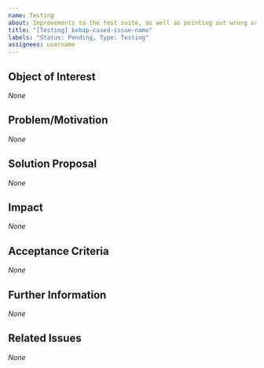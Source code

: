 ```yaml
---
name: Testing
about: Improvements to the test suite, as well as pointing out wrong or missing tests
title: "[Testing] kebap-cased-issue-name"
labels: "Status: Pending, Type: Testing"
assignees: username
---
```


<!--
How to use this template:
Do NOT ABUSE a "testing" issue to test out new stuff that may or may not be included in the project, like, experimenting with new tools to see whether you can get them to work or whether they are appropriate for the project.
Use a "feature request" or a "feature change request" instead, work on them on their own branch, and (if fitting) mark them with the `Flag: Suggestion` label.
Keep in mind not all "opened" and "accepted" issues have to be resolved. They can also be "abandoned" if the experiments turn out as failure.
        
If there are "multiple little improvement suggestions", you can mention them bundled within a "single issue" because the effort of writing issues should not drastically surpass the effort of resolving them.
Make sure to present each improvement DISTINCTLY from the rest and to use the SAME ORDER of refinements in each section when bundling multiple improvements inside one issue.
However, create a SEPARATE issue for each issue that is concerned with the "test suite" itself.

Keep ALL of the text encapsulated in comments, even though it will not be rendered.
ONLY add text in the places that are filled with *None* default and replace *None* with your text.
-->

## Object of Interest
<!--
Describe the test suite parts/ the tests that require overwork as specifical as possible.
Where are tests wrong/incomplete/missing? Where could the test suite be improved?
-->
*None*

## Problem/Motivation
<!--
Describe your problem or motivation that caused your testing request as detailed as possible.
Why do tests seem wrong/incomplete/missing? Why does the test suite need an improvement?
-->
*None*

## Solution Proposal
<!--
Describe the solution that you have in mind as detailed as possible.
How would you write the tests? How could the test suite be improved?
-->
*None*

## Impact
<!--
Describe potential side effects of your solution proposal, which could cause follow-up issues (usually only relevant when suggesting changes to the test suite), to the best of your knowledge.
-->
*None*

## Acceptance Criteria
<!--
Specify the acceptance criteria as a task list that contains one or more entries.
e.g.:
  - [ ] Do this
  - [ ] Do that
  ...
-->
*None*

## Further Information
<!--
Add additional helpful, issue-related information such as links, screenshots, sketches, considerations, thoughts, etc.
-->
*None*

## Related Issues
<!--
Add a bullet point list of other related issues, in case there are any. In particular, the issue(s) (if you can narrow it/them down) that introduced the need for a testing request would be helpful.
e.g.:
  - #42
  - #73
  ...
-->
*None*

<!--
Information for contributors about label usage:
        
  - select any number of fitting labels that have a `Flag: ` prefix
  - select any number of fitting labels that have a `For: ` prefix
  - select EXACTLY ONE label that has a `Priority: ` prefix
  - select EXACTLY ONE label that has a `Scope: ` prefix
  - NEVER tamper with the initial `Status: Pending` label when creating an issue
  - NEVER add, remove, or change any associations (or the lack thereof) between an issue and label that has a `Type: ` prefix
        
Look at the label descriptions to grasp their proper usage and pick the most fitting.
If more than one `Type: ` label fits the issue, it is a good indicator that the issue mixes concerns.
You should then split this issue into multiple issues so that each new issue falls EXACTLY INTO ONE category.
-->
